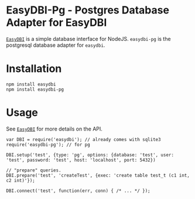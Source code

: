 # EasyDBI-Pg - Postgres Database Adapter for EasyDBI

[`EasyDBI`](http://github.com/yinso/easydbi) is a simple database interface for NodeJS. `easydbi-pg` is the postgresql database adapter for `easydbi`.

# Installation

    npm install easydbi
    npm install easydbi-pg

# Usage

See [`EasyDBI`](http://github.com/yinso/easydbi) for more details on the API.

    var DBI = require('easydbi'); // already comes with sqlite3
    require('easydbi-pg'); // for pg
    
    DBI.setup('test', {type: 'pg', options: {database: 'test', user: 'test', password: 'test', host: 'localhost', port: 5432})
    
    // "prepare" queries. 
    DBI.prepare('test', 'createTest', {exec: 'create table test_t (c1 int, c2 int)'});
    
    DBI.connect('test', function(err, conn) { /* ... */ });
